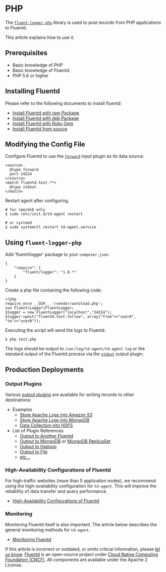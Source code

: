 # PHP

The [`fluent-logger-php`](http://github.com/fluent/fluent-logger-php) library is used to post records from PHP applications to Fluentd.

This article explains how to use it.

## Prerequisites

* Basic knowledge of PHP
* Basic knowledge of Fluentd
* PHP 5.6 or higher

## Installing Fluentd

Please refer to the following documents to install fluentd:

* [Install Fluentd with rpm Package](../installation/install-by-rpm.md)
* [Install Fluentd with deb Package](../installation/install-by-deb.md)
* [Install Fluentd with Ruby Gem](../installation/install-by-gem.md)
* [Install Fluentd from source](../installation/install-from-source.md)

## Modifying the Config File

Configure Fluentd to use the [`forward`](../input/forward.md) input plugin as its data source:

```text
<source>
  @type forward
  port 24224
</source>
<match fluentd.test.**>
  @type stdout
</match>
```

Restart agent after configuring.

```text
# for rpm/deb only
$ sudo /etc/init.d/td-agent restart

# or systemd
$ sudo systemctl restart td-agent.service
```

## Using `fluent-logger-php`

Add 'fluent/logger' package to your `composer.json`:

```text
{
    "require": {
        "fluent/logger": "1.0.*"
    }
}
```

Create a php file containing the following code:

```text
<?php
require_once __DIR__.'/vendor/autoload.php';
use Fluent\Logger\FluentLogger;
$logger = new FluentLogger("localhost","24224");
$logger->post("fluentd.test.follow", array("from"=>"userA", "to"=>"userB"));
```

Executing the script will send the logs to Fluentd:

```text
$ php test.php
```

The logs should be output to `/var/log/td-agent/td-agent.log` or the standard output of the Fluentd process via the [`stdout`](../output/stdout.md) output plugin.

## Production Deployments

### Output Plugins

Various [output plugins](../output/) are available for writing records to other destinations:

* Examples
  * [Store Apache Logs into Amazon S3](../how-to-guides/apache-to-s3.md)
  * [Store Apache Logs into MongoDB](../how-to-guides/apache-to-mongodb.md)
  * [Data Collection into HDFS](../how-to-guides/http-to-hdfs.md)
* List of Plugin References
  * [Output to Another Fluentd](../output/forward.md)
  * [Output to MongoDB](../output/mongo.md) or [MongoDB ReplicaSet](../output/mongo_replset.md)
  * [Output to Hadoop](../output/webhdfs.md)
  * [Output to File](../output/file.md)
  * [etc...](http://fluentd.org/plugin/)

### High-Availability Configurations of Fluentd

For high-traffic websites \(more than 5 application nodes\), we recommend using the high-availability configuration for `td-agent`. This will improve the reliability of data transfer and query performance.

* [High-Availability Configurations of Fluentd](../deployment/high-availability.md)

### Monitoring

Monitoring Fluentd itself is also important. The article below describes the general monitoring methods for `td-agent`.

* [Monitoring Fluentd](../monitoring-fluentd/overview.md)

If this article is incorrect or outdated, or omits critical information, please [let us know](https://github.com/fluent/fluentd-docs-gitbook/issues?state=open). [Fluentd](http://www.fluentd.org/) is an open-source project under [Cloud Native Computing Foundation \(CNCF\)](https://cncf.io/). All components are available under the Apache 2 License.

